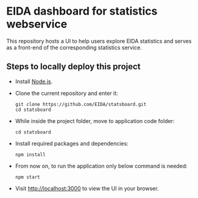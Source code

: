 # EIDA dashboard for statistics webservice

This repository hosts a UI to help users explore EIDA statistics and serves as a front-end of the corresponding statistics service.

## Steps to locally deploy this project

 - Install [Node.js](https://nodejs.org).

 - Clone the current repository and enter it:
   ```
   git clone https://github.com/EIDA/statsboard.git
   cd statsboard
   ```

 - While inside the project folder, move to application code folder:
   ```
   cd statsboard
   ```

 - Install required packages and dependencies:
   ```
   npm install
   ```

 - From now on, to run the application only below command is needed:
   ```
   npm start
   ```

 - Visit [http://localhost:3000](http://localhost:3000) to view the UI in your browser.
